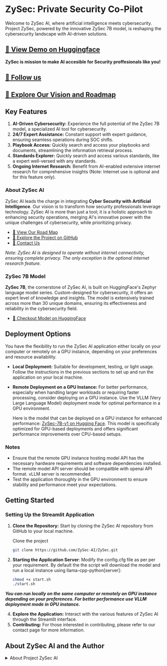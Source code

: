 # ZySec: Private Security Co-Pilot

Welcome to ZySec AI, where artificial intelligence meets cybersecurity. Project ZySec, powered by the innovative ZySec 7B model, is reshaping the cybersecurity landscape with AI-driven solutions.

## [🔗 View Demo on Huggingface](https://huggingface.co/spaces/ZySec-AI/ZySec)

**ZySec is mission to make AI accesible for Security proffesionals like you!** 

## [🔗 Follow us ](https://www.linkedin.com/company/zysec-ai/)
## [🔗 Explore Our Vision and Roadmap](https://github.com/ZySec-AI/.github/blob/main/roadmap.md)

## Key Features

1. **AI-Driven Cybersecurity:** Experience the full potential of the ZySec 7B model, a specialized AI tool for cybersecurity.
2. **24/7 Expert Assistance:** Constant support with expert guidance, ensuring seamless operations during SOC shifts.
3. **Playbook Access:** Quickly search and access your playbooks and documents, streamlining the information retrieval process.
4. **Standards Explorer:** Quickly search and access various standards, like a expert well-versed with any standards.
5. **Ongoing Internet Research:** Benefit from AI-enabled extensive internet research for comprehensive insights (Note: Internet use is optional and for this feature only).

### About ZySec AI

ZySec AI leads the charge in integrating **Cyber Security with Artificial Intelligence**. Our vision is to transform how security professionals leverage technology. ZySec AI is more than just a tool; it is a holistic approach to enhancing security operations, merging AI's innovative power with the unique challenges of cybersecurity, while prioritizing privacy.

- [🔗 View Our Road Map](https://github.com/ZySec-AI/ZySec/blob/main/roadmap.md)
- [🔗 Explore the Project on GitHub](https://github.com/ZySec-AI/ZySec.git)
- [🔗 Contact Us](https://docs.google.com/forms/d/e/1FAIpQLSdkqIjQUoUOorsWXVzgQhJ-vbp1OpN1ZI0u3u8fK_o-UxII2w/viewform)

*Note: ZySec AI is designed to operate without internet connectivity, ensuring complete privacy. The only exception is the optional internet research feature.*

### ZySec 7B Model

**ZySec 7B**, the cornerstone of ZySec AI, is built on HuggingFace's Zephyr language model series. Custom-designed for cybersecurity, it offers an expert level of knowledge and insights. The model is extensively trained across more than 30 unique domains, ensuring its effectiveness and reliability in the cybersecurity field.

- [🔗 Checkout Model on HuggingFace](https://huggingface.co/aihub-app/ZySec-7B-v1)

## Deployment Options

You have the flexibility to run the ZySec AI application either locally on your computer or remotely on a GPU instance, depending on your preferences and resource availability.

- **Local Deployment:** Suitable for development, testing, or light usage. Follow the instructions in the previous sections to set up and run the application on your local machine.

- **Remote Deployment on a GPU Instance:** For better performance, especially when handling larger workloads or requiring faster processing, consider deploying on a GPU instance. Use the VLLM (Very Large Language Model) deployment mode for optimal performance in a GPU environment.

  Here is the model that can be deployed on a GPU instance for enhanced performance: [ZySec-7B-v1 on Hugging Face](https://huggingface.co/aihub-app/ZySec-7B-v1). This model is specifically optimized for GPU-based deployments and offers significant performance improvements over CPU-based setups.

### Notes

- Ensure that the remote GPU instance hosting model API has the necessary hardware requirements and software dependencies installed.
- The remote model API server should be compaitble with openai API format. vLLM server is recommended. 
- Test the application thoroughly in the GPU environment to ensure stability and performance meet your expectations.


## Getting Started

### Setting Up the Streamlit Application

1. **Clone the Repository:** Start by cloning the ZySec AI repository from GitHub to your local machine.

   Clone the project

      ```bash
      git clone https://github.com/ZySec-AI/ZySec.git

2. **Starting the Application Server**: Modify the config.cfg file as per per your requirement. By default the the script will download the model and run a local instance using llama-cpp-python[server]:
      ```bash
      chmod +x start.sh
      ./start.sh


***You can run locally on the same computer or remotely on GPU instance depending on your preferences. For better performance use VLLM deployment mode in GPU instance.***

4. **Explore the Application:** Interact with the various features of ZySec AI through the Streamlit interface.
5. **Contributing:** For those interested in contributing, please refer to our contact page for more information.

## About ZySec AI and the Author

<details>
<summary>About Project ZySec AI</summary>

## License

ZySec AI is released under the Apache License, Version 2.0 (Apache-2.0), a permissive open-source license. This license allows you to freely use, modify, distribute, and sell your own versions of this work, under the terms of the license.

[🔗 View the Apache License, Version 2.0](https://www.apache.org/licenses/LICENSE-2.0)

## Acknowledgements

Special thanks to the HuggingFace and LangChain communities for their inspiration and contributions to the field of AI. Their pioneering work continues to inspire projects like ZySec AI.

### About the Author - Venkatesh Siddi

**Venkatesh Siddi** is a notable expert in cybersecurity, integrating **Artificial Intelligence and Machine Learning** into complex security challenges. His expertise extends to big data, cloud security, and innovative technology design.

- [🔗 Connect with Venkatesh on LinkedIn](https://www.linkedin.com/in/venkycs/)

</details>
